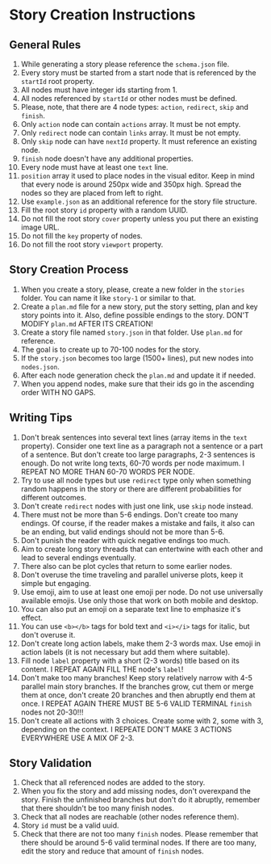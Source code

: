 # Story Creation Instructions

## General Rules

1. While generating a story please reference the `schema.json` file.
2. Every story must be started from a start node that is referenced by the `startId` root property.
3. All nodes must have integer ids starting from 1.
4. All nodes referenced by `startId` or other nodes must be defined.
5. Please, note, that there are 4 node types: `action`, `redirect`, `skip` and `finish`.
6. Only `action` node can contain `actions` array. It must be not empty.
7. Only `redirect` node can contain `links` array. It must be not empty.
8. Only `skip` node can have `nextId` property. It must reference an existing node.
9. `finish` node doesn't have any additional properties.
10. Every node must have at least one `text` line.
11. `position` array it used to place nodes in the visual editor. Keep in mind that every node is around 250px wide and 350px high. Spread the nodes so they are placed from left to right.
12. Use `example.json` as an additional reference for the story file structure.
13. Fill the root story `id` property with a random UUID.
14. Do not fill the root story `cover` property unless you put there an existing image URL.
15. Do not fill the `key` property of nodes.
16. Do not fill the root story `viewport` property.

## Story Creation Process

1. When you create a story, please, create a new folder in the `stories` folder. You can name it like `story-1` or similar to that.
2. Create a `plan.md` file for a new story, put the story setting, plan and key story points into it. Also, define possible endings to the story. DON'T MODIFY `plan.md` AFTER ITS CREATION!
3. Create a story file named `story.json` in that folder. Use `plan.md` for reference.
4. The goal is to create up to 70-100 nodes for the story.
5. If the `story.json` becomes too large (1500+ lines), put new nodes into `nodes.json`.
6. After each node generation check the `plan.md` and update it if needed.
7. When you append nodes, make sure that their ids go in the ascending order WITH NO GAPS.

## Writing Tips

1. Don't break sentences into several text lines (array items in the `text` property). Consider one text line as a paragraph not a sentence or a part of a sentence. But don't create too large paragraphs, 2-3 sentences is enough. Do not write long texts, 60-70 words per node maximum. I REPEAT NO MORE THAN 60-70 WORDS PER NODE.
2. Try to use all node types but use `redirect` type only when something random happens in the story or there are different probabilities for different outcomes.
3. Don't create `redirect` nodes with just one link, use `skip` node instead.
4. There must not be more than 5-6 endings. Don't create too many endings. Of course, if the reader makes a mistake and fails, it also can be an ending, but valid endings should not be more than 5-6.
5. Don't punish the reader with quick negative endings too much.
6. Aim to create long story threads that can entertwine with each other and lead to several endings eventually.
7. There also can be plot cycles that return to some earlier nodes.
8. Don't overuse the time traveling and parallel universe plots, keep it simple but engaging.
9. Use emoji, aim to use at least one emoji per node. Do not use universally available emojis. Use only those that work on both mobile and desktop.
10. You can also put an emoji on a separate text line to emphasize it's effect.
11. You can use `<b></b>` tags for bold text and `<i></i>` tags for italic, but don't overuse it.
12. Don't create long action labels, make them 2-3 words max. Use emoji in action labels (it is not necessary but add them where suitable).
13. Fill node `label` property with a short (2-3 words) title based on its content. I REPEAT AGAIN FILL THE node's `label`!
14. Don't make too many branches! Keep story relatively narrow with 4-5 parallel main story branches. If the branches grow, cut them or merge them at once, don't create 20 branches and then abruptly end them at once. I REPEAT AGAIN THERE MUST BE 5-6 VALID TERMINAL `finish` nodes not 20-30!!!
15. Don't create all actions with 3 choices. Create some with 2, some with 3, depending on the context. I REPEATE DON'T MAKE 3 ACTIONS EVERYWHERE USE A MIX OF 2-3.

## Story Validation

1. Check that all referenced nodes are added to the story.
2. When you fix the story and add missing nodes, don't overexpand the story. Finish the unfinished branches but don't do it abruptly, remember that there shouldn't be too many finish nodes.
3. Check that all nodes are reachable (other nodes reference them).
4. Story `id` must be a valid uuid.
5. Check that there are not too many `finish` nodes. Please remember that there should be around 5-6 valid terminal nodes. If there are too many, edit the story and reduce that amount of `finish` nodes.
